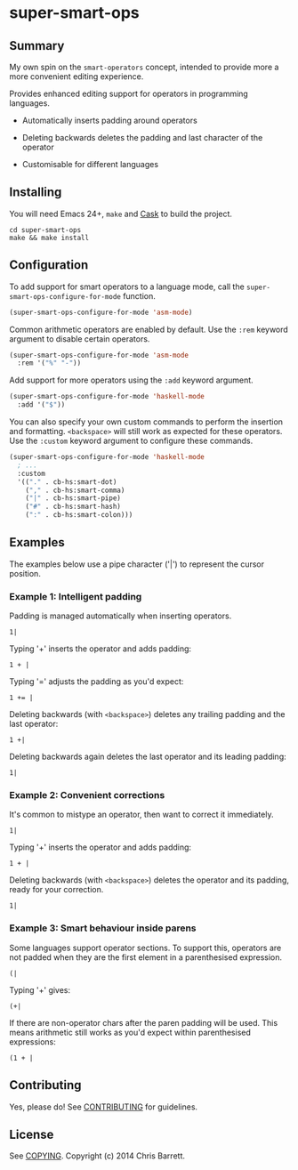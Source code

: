 # super-smart-ops

## Summary

My own spin on the `smart-operators` concept, intended to provide more a more
convenient editing experience.

Provides enhanced editing support for operators in programming languages.

- Automatically inserts padding around operators

- Deleting backwards deletes the padding and last character of the operator

- Customisable for different languages

## Installing

You will need Emacs 24+, `make` and [Cask](https://github.com/cask/cask) to
build the project.

    cd super-smart-ops
    make && make install

## Configuration

To add support for smart operators to a language mode, call the
`super-smart-ops-configure-for-mode` function.

```lisp
(super-smart-ops-configure-for-mode 'asm-mode)
```

Common arithmetic operators are enabled by default. Use the `:rem` keyword
argument to disable certain operators.

```lisp
(super-smart-ops-configure-for-mode 'asm-mode
  :rem '("%" "-"))
```

Add support for more operators using the `:add` keyword argument.

```lisp
(super-smart-ops-configure-for-mode 'haskell-mode
  :add '("$"))
```

You can also specify your own custom commands to perform the insertion and
formatting. `<backspace>` will still work as expected for these operators. Use
the `:custom` keyword argument to configure these commands.

```lisp
(super-smart-ops-configure-for-mode 'haskell-mode
  ; ...
  :custom
  '(("." . cb-hs:smart-dot)
    ("," . cb-hs:smart-comma)
    ("|" . cb-hs:smart-pipe)
    ("#" . cb-hs:smart-hash)
    (":" . cb-hs:smart-colon)))
```

## Examples

The examples below use a pipe character ('|') to represent the cursor position.


### Example 1: Intelligent padding

Padding is managed automatically when inserting operators.

    1|

Typing '+' inserts the operator and adds padding:

    1 + |

Typing '=' adjusts the padding as you'd expect:

    1 += |

Deleting backwards (with `<backspace>`) deletes any trailing padding and the
last operator:

    1 +|

Deleting backwards again deletes the last operator and its leading padding:

    1|


### Example 2: Convenient corrections

It's common to mistype an operator, then want to correct it immediately.

    1|

Typing '+' inserts the operator and adds padding:

    1 + |

Deleting backwards (with `<backspace>`) deletes the operator and its padding,
ready for your correction.

    1|


### Example 3: Smart behaviour inside parens

Some languages support operator sections. To support this, operators are not
padded when they are the first element in a parenthesised expression.

    (|

Typing '+' gives:

    (+|

If there are non-operator chars after the paren padding will be used. This means
arithmetic still works as you'd expect within parenthesised expressions:

    (1 + |


## Contributing

Yes, please do! See [CONTRIBUTING][] for guidelines.

## License

See [COPYING][]. Copyright (c) 2014 Chris Barrett.


[COPYING]: ./COPYING
[CONTRIBUTING]: ./CONTRIBUTING.md
